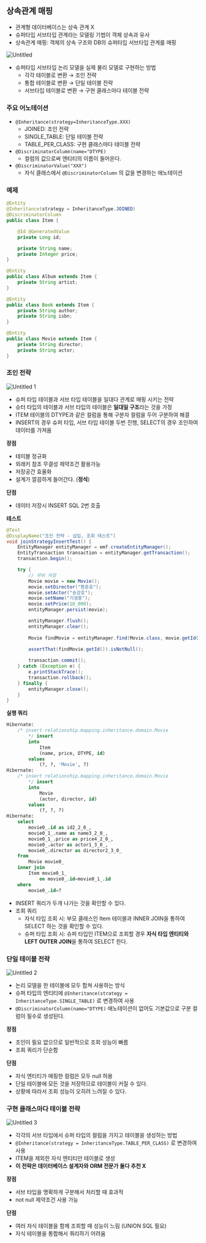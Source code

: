 ## 상속관계 매핑

- 관계형 데이터베이스는 상속 관계 X
- 슈퍼타입 서브타입 관계라는 모델링 기법이 객체 상속과 유사
- 상속관계 매핑: 객체의 상속 구조와 DB의 슈퍼타입 서브타입 관계를 매핑

![Untitled](https://user-images.githubusercontent.com/72686708/139000453-7f0e80cf-4ed0-4601-945e-9fa1c5c0199d.png)

- 슈퍼타입 서브타입 논리 모델을 실제 물리 모델로 구현하는 방법
    - 각각 테이블로 변환 → 조인 전략
    - 통합 테이블로 변환 → 단일 테이블 전략
    - 서브타입 테이블로 변환 → 구현 클래스마다 테이블 전략

### 주요 어노테이션

- `@Inheritance(strategy=InheritanceType.XXX)`
    - JOINED: 조인 전략
    - SINGLE_TABLE: 단일 테이블 전략
    - TABLE_PER_CLASS: 구현 클래스마다 테이블 전략
- `@DiscriminatorColumn(name="DTYPE)`
    - 컬럼의 값으로써 엔티티의 이름이 들어온다.
- `@DiscriminatorValue("XXX")`
    - 자식 클래스에서 `@DiscriminatorColumn` 의 값을 변경하는 애노테이션

### 예제

```java
@Entity
@Inheritance(strategy = InheritanceType.JOINED)
@DiscriminatorColumn
public class Item {

    @Id @GeneratedValue
    private Long id;

    private String name;
    private Integer price;
}

@Entity
public class Album extends Item {
    private String artist;
}

@Entity
public class Book extends Item {
    private String author;
    private String isbn;
}

@Entity
public class Movie extends Item {
    private String director;
    private String actor;
}
```

### 조인 전략

![Untitled 1](https://user-images.githubusercontent.com/72686708/139000467-154e4545-5bec-41c9-8c2f-48e74ac1cfda.png)

- 슈퍼 타입 테이블과 서브 타입 테이블을 일대다 관계로 매핑 시키는 전략
- 슈터 타입의 테이블과 서브 타입의 테이블은 **일대일 구조**라는 것을 가정
- ITEM 테이블의 DTYPE과 같은 컬럼을 통해 구분자 컬럼을 두어 구분하여 해결
- INSERT의 경우 슈퍼 타입, 서브 타입 테이블 두번 진행, SELECT의 경우 조인하여 데이터를 가져옴

**장점**

- 테이블 정규화
- 외래키 참조 무결성 제약조건 활용가능
- 저장공간 효율화
- 설계가 깔끔하게 들어간다. (**정석**)

**단점**

- 데이터 저장시 INSERT SQL 2번 호출

**테스트**

```java
@Test
@DisplayName("조인 전략 - 삽입, 조회 테스트")
void joinStrategyInsertTest() {
    EntityManager entityManager = emf.createEntityManager();
    EntityTransaction transaction = entityManager.getTransaction();
    transaction.begin();

    try {
        // 무비 저장
        Movie movie = new Movie();
        movie.setDirector("봉준호");
        movie.setActor("송강호");
        movie.setName("기생충");
        movie.setPrice(10_000);
        entityManager.persist(movie);

        entityManager.flush();
        entityManager.clear();
        
        Movie findMovie = entityManager.find(Movie.class, movie.getId());
        
        assertThat(findMovie.getId()).isNotNull();

        transaction.commit();
    } catch (Exception e) {
        e.printStackTrace();
        transaction.rollback();
    } finally {
        entityManager.close();
    }
}
```

**실행 쿼리**

```sql
Hibernate: 
    /* insert relationship.mapping.inheritance.domain.Movie
        */ insert 
        into
            Item
            (name, price, DTYPE, id) 
        values
            (?, ?, 'Movie', ?)
Hibernate: 
    /* insert relationship.mapping.inheritance.domain.Movie
        */ insert 
        into
            Movie
            (actor, director, id) 
        values
            (?, ?, ?)
Hibernate: 
    select
        movie0_.id as id2_2_0_,
        movie0_1_.name as name3_2_0_,
        movie0_1_.price as price4_2_0_,
        movie0_.actor as actor1_3_0_,
        movie0_.director as director2_3_0_ 
    from
        Movie movie0_ 
    inner join
        Item movie0_1_ 
            on movie0_.id=movie0_1_.id 
    where
        movie0_.id=?
```

- INSERT 쿼리가 두개 나가는 것을 확인할 수 있다.
- 조회 쿼리
    - 자식 타입 조회 시:  부모 클래스인 Item 테이블과 INNER JOIN을 통하여 SELECT 하는 것을 확인할 수 있다.
    - 슈퍼 타입 조회 시: 슈퍼 타입인 ITEM으로 조회할 경우 **자식 타입 엔티티와 LEFT OUTER JOIN**을 통하여 SELECT 한다.

### 단일 테이블 전략

![Untitled 2](https://user-images.githubusercontent.com/72686708/139000479-720389fd-3b50-47ce-b744-ce29e2bb07f4.png)

- 논리 모델을 한 테이블에 모두 합쳐 사용하는 방식
- 슈퍼 타입의 엔티티에 `@Inheritance(strategy = InheritanceType.SINGLE_TABLE)` 로 변경하여 사용
- `@DiscriminatorColumn(name="DTYPE)` 애노테이션이 없어도 기본값으로 구분 컬럼이 필수로 생성된다.

**장점**

- 조인이 필요 없으므로 일반적으로 조회 성능이 빠름
- 조회 쿼리가 단순함

**단점**

- 자식 엔티티가 매핑한 컬럼은 모두 null 허용
- 단일 테이블에 모든 것을 저장하므로 테이블이 커질 수 있다.
- 상황에 따라서 조회 성능이 오히려 느려질 수 있다.

### 구현 클래스마다 테이블 전략

![Untitled 3](https://user-images.githubusercontent.com/72686708/139000483-afff1f78-11ab-48e5-b07a-44a8196ace86.png)

- 각각의 서브 타입에서 슈퍼 타입의 컬럼을 가지고 테이블을 생성하는 방법
- `@Inheritance(strategy = InheritanceType.TABLE_PER_CLASS)` 로 변경하여 사용
- ITEM을 제외한 자식 엔티티만 테이블로 생성
- **이 전략은 데이터베이스 설계자와 ORM 전문가 둘다 추천 X**

**장점**

- 서브 타입을 명확하게 구분해서 처리할 때 효과적
- not null 제약조건 사용 가능

**단점**

- 여러 자식 테이블을 함께 조회할 때 성능이 느림 (UNION SQL 필요)
- 자식 테이블을 통합해서 쿼리하기 어려움
